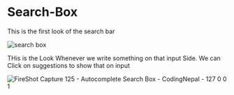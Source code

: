 # Search-Box

This is the first look of the search bar

![search box](https://user-images.githubusercontent.com/83594945/125160204-93d7b800-e130-11eb-89d9-e2848401b20c.png)


THis is the Look Whenever we write something on that input Side. We can Click on suggestions to show that on input 

![FireShot Capture 125 - Autocomplete Search Box - CodingNepal - 127 0 0 1](https://user-images.githubusercontent.com/83594945/125160209-95a17b80-e130-11eb-9c67-4164e4360b24.png)
